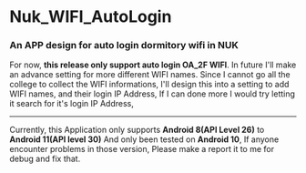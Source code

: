 # Nuk_WIFI_AutoLogin
### An APP design for auto login dormitory wifi in NUK
For now, **this release only support auto login OA_2F WIFI**.
In future I'll make an advance setting for more different WIFI names.
Since I cannot go all the college to collect the WIFI informations,
I'll design this into a setting to add WIFI names, and their login IP Address,
If I can done more I would try letting it search for it's login IP Address,
***
Currently, this Application only supports **Android 8(API Level 26)** to **Android 11(API level 30)**
And only been tested on **Android 10**,
If anyone encounter problems in those version,
Please make a report it to me for debug and fix that.
